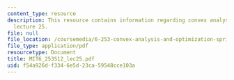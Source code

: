 ```yaml
---
content_type: resource
description: This resource contains information regarding convex analysis and optimization,
  lecture 25.
file: null
file_location: /coursemedia/6-253-convex-analysis-and-optimization-spring-2012/f54a926df3346e5d23ca59548cce103a_MIT6_253S12_lec25.pdf
file_type: application/pdf
resourcetype: Document
title: MIT6_253S12_lec25.pdf
uid: f54a926d-f334-6e5d-23ca-59548cce103a
---
```

